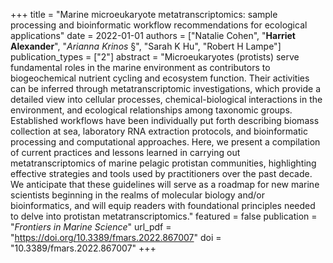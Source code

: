 +++
title = "Marine microeukaryote metatranscriptomics: sample processing and bioinformatic workflow recommendations for ecological applications"
date = 2022-01-01
authors = ["Natalie Cohen", "**Harriet Alexander**", "*Arianna Krinos* §", "Sarah K Hu", "Robert H Lampe"]
publication_types = ["2"]
abstract = "Microeukaryotes (protists) serve fundamental roles in the marine environment as contributors to biogeochemical nutrient cycling and ecosystem function. Their activities can be inferred through metatranscriptomic investigations, which provide a detailed view into cellular processes, chemical-biological interactions in the environment, and ecological relationships among taxonomic groups. Established workflows have been individually put forth describing biomass collection at sea, laboratory RNA extraction protocols, and bioinformatic processing and computational approaches. Here, we present a compilation of current practices and lessons learned in carrying out metatranscriptomics of marine pelagic protistan communities, highlighting effective strategies and tools used by practitioners over the past decade. We anticipate that these guidelines will serve as a roadmap for new marine scientists beginning in the realms of molecular biology and/or bioinformatics, and will equip readers with foundational principles needed to delve into protistan metatranscriptomics."
featured = false
publication = "*Frontiers in Marine Science*"
url_pdf = "https://doi.org/10.3389/fmars.2022.867007"
doi = "10.3389/fmars.2022.867007"
+++

